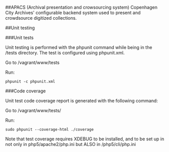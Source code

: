 ##APACS (Archival presentation and crowsourcing system)
Copenhagen City Archives' configurable backend system used to present and crowdsource digitized collections.


##Unit testing

###Unit tests

Unit testing is performed with the phpunit command while being in the /tests directory. The test is configured using phpunit.xml.

Go to /vagrant/www/tests

Run:

```
phpunit -c phpunit.xml
```

###Code coverage


Unit test code coverage report is generated with the following command:

Go to /vagrant/www/tests/

Run:


```
sudo phpunit --coverage-html ./coverage
```

Note that test coverage requires XDEBUG to be installed, and to be set up in not only in php5/apache2/php.ini but ALSO in /php5/cli/php.ini
